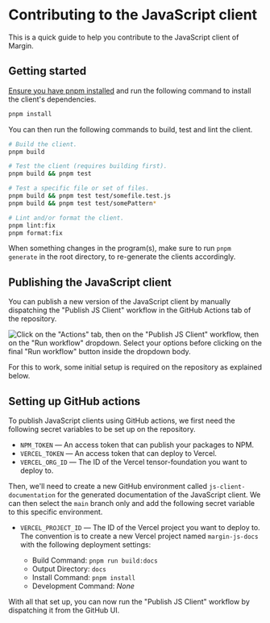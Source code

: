 # Contributing to the JavaScript client

This is a quick guide to help you contribute to the JavaScript client of Margin.

## Getting started

[Ensure you have pnpm installed](https://pnpm.io/installation) and run the following command to install the client's dependencies.

```sh
pnpm install
```

You can then run the following commands to build, test and lint the client.

```sh
# Build the client.
pnpm build

# Test the client (requires building first).
pnpm build && pnpm test

# Test a specific file or set of files.
pnpm build && pnpm test test/somefile.test.js
pnpm build && pnpm test test/somePattern*

# Lint and/or format the client.
pnpm lint:fix
pnpm format:fix
```

When something changes in the program(s), make sure to run `pnpm generate` in the root directory, to re-generate the clients accordingly.

## Publishing the JavaScript client

You can publish a new version of the JavaScript client by manually dispatching the "Publish JS Client" workflow in the GitHub Actions tab of the repository.

![Click on the "Actions" tab, then on the "Publish JS Client" workflow, then on the "Run workflow" dropdown. Select your options before clicking on the final "Run workflow" button inside the dropdown body.](https://user-images.githubusercontent.com/3642397/235444901-6ee95f30-ed84-4eef-b1c4-8b8474ab82a4.png)

For this to work, some initial setup is required on the repository as explained below.

## Setting up GitHub actions

To publish JavaScript clients using GitHub actions, we first need the following secret variables to be set up on the repository.

- `NPM_TOKEN` — An access token that can publish your packages to NPM.
- `VERCEL_TOKEN` — An access token that can deploy to Vercel.
- `VERCEL_ORG_ID` — The ID of the Vercel tensor-foundation you want to deploy to.

Then, we'll need to create a new GitHub environment called `js-client-documentation` for the generated documentation of the JavaScript client. We can then select the `main` branch only and add the following secret variable to this specific environment.

- `VERCEL_PROJECT_ID` — The ID of the Vercel project you want to deploy to.
  The convention is to create a new Vercel project named `margin-js-docs` with the following deployment settings:

  - Build Command: `pnpm run build:docs`
  - Output Directory: `docs`
  - Install Command: `pnpm install`
  - Development Command: _None_

With all that set up, you can now run the "Publish JS Client" workflow by dispatching it from the GitHub UI.
